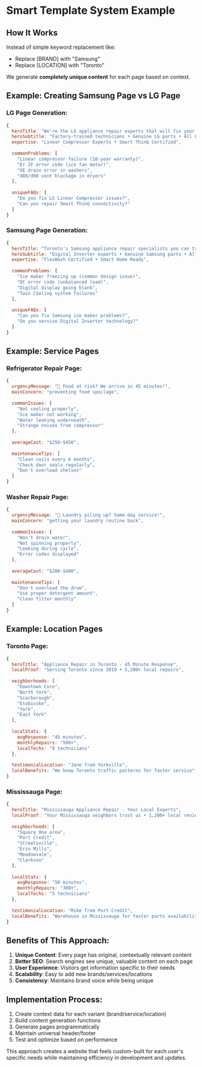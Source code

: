 # Smart Template System Example

## How It Works

Instead of simple keyword replacement like:
- Replace [BRAND] with "Samsung"
- Replace [LOCATION] with "Toronto"

We generate **completely unique content** for each page based on context.

## Example: Creating Samsung Page vs LG Page

### LG Page Generation:
```javascript
{
  heroTitle: "We're the LG appliance repair experts that will fix your problem... FAST!",
  heroSubtitle: "Factory-trained technicians • Genuine LG parts • All LG models",
  expertise: "Linear Compressor Experts • Smart ThinQ Certified",
  
  commonProblems: [
    "Linear compressor failure (10-year warranty)",
    "Er IF error code (ice fan motor)",
    "OE drain error in washers",
    "d80/d90 vent blockage in dryers"
  ],
  
  uniqueFAQs: [
    "Do you fix LG Linear Compressor issues?",
    "Can you repair Smart ThinQ connectivity?"
  ]
}
```

### Samsung Page Generation:
```javascript
{
  heroTitle: "Toronto's Samsung appliance repair specialists you can trust",
  heroSubtitle: "Digital Inverter experts • Genuine Samsung parts • All models covered",
  expertise: "FlexWash Certified • Smart Home Ready",
  
  commonProblems: [
    "Ice maker freezing up (common design issue)",
    "DC error code (unbalanced load)",
    "Digital display going blank",
    "Twin Cooling system failures"
  ],
  
  uniqueFAQs: [
    "Can you fix Samsung ice maker problems?",
    "Do you service Digital Inverter technology?"
  ]
}
```

## Example: Service Pages

### Refrigerator Repair Page:
```javascript
{
  urgencyMessage: "🚨 Food at risk? We arrive in 45 minutes!",
  mainConcern: "preventing food spoilage",
  
  commonIssues: [
    "Not cooling properly",
    "Ice maker not working", 
    "Water leaking underneath",
    "Strange noises from compressor"
  ],
  
  averageCost: "$250-$450",
  
  maintenanceTips: [
    "Clean coils every 6 months",
    "Check door seals regularly",
    "Don't overload shelves"
  ]
}
```

### Washer Repair Page:
```javascript
{
  urgencyMessage: "👕 Laundry piling up? Same-day service!",
  mainConcern: "getting your laundry routine back",
  
  commonIssues: [
    "Won't drain water",
    "Not spinning properly",
    "Leaking during cycle",
    "Error codes displayed"
  ],
  
  averageCost: "$200-$400",
  
  maintenanceTips: [
    "Don't overload the drum",
    "Use proper detergent amount",
    "Clean filter monthly"
  ]
}
```

## Example: Location Pages

### Toronto Page:
```javascript
{
  heroTitle: "Appliance Repair in Toronto - 45 Minute Response",
  localProof: "Serving Toronto since 2019 • 5,200+ local repairs",
  
  neighborhoods: [
    "Downtown Core",
    "North York", 
    "Scarborough",
    "Etobicoke",
    "York",
    "East York"
  ],
  
  localStats: {
    avgResponse: "45 minutes",
    monthlyRepairs: "500+",
    localTechs: "8 technicians"
  },
  
  testimonialLocation: "Jane from Yorkville",
  localBenefits: "We know Toronto traffic patterns for faster service"
}
```

### Mississauga Page:
```javascript
{
  heroTitle: "Mississauga Appliance Repair - Your Local Experts",
  localProof: "Your Mississauga neighbors trust us • 1,200+ local reviews",
  
  neighborhoods: [
    "Square One area",
    "Port Credit",
    "Streetsville", 
    "Erin Mills",
    "Meadowvale",
    "Clarkson"
  ],
  
  localStats: {
    avgResponse: "50 minutes",
    monthlyRepairs: "300+", 
    localTechs: "5 technicians"
  },
  
  testimonialLocation: "Mike from Port Credit",
  localBenefits: "Warehouse in Mississauga for faster parts availability"
}
```

## Benefits of This Approach:

1. **Unique Content**: Every page has original, contextually relevant content
2. **Better SEO**: Search engines see unique, valuable content on each page
3. **User Experience**: Visitors get information specific to their needs
4. **Scalability**: Easy to add new brands/services/locations
5. **Consistency**: Maintains brand voice while being unique

## Implementation Process:

1. Create context data for each variant (brand/service/location)
2. Build content generation functions
3. Generate pages programmatically
4. Maintain universal header/footer
5. Test and optimize based on performance

This approach creates a website that feels custom-built for each user's specific needs while maintaining efficiency in development and updates.